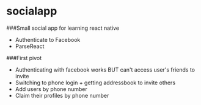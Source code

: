 # socialapp


###Small social app for learning react native
- Authenticate to Facebook
- ParseReact


###First pivot
- Authenticating with facebook works BUT can't access user's friends to invite
- Switching to phone login + getting addressbook to invite others
- Add users by phone number
- Claim their profiles by phone number
 
